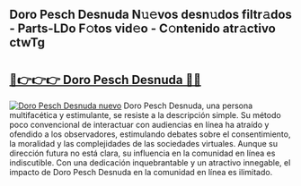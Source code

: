 ## Doro Pesch Desnuda N𝚞𝚎vos desn𝚞dos filtr𝚊dos - Parts-LDo F𝚘tos vid𝚎o - C𝚘ntenido atr𝚊ctivo ctwTg

# <h2><a href="http://mbbbaq.tromn.icu/?c=Doro+Pesch+Desnuda">🔗👉👉👉 Doro Pesch Desnuda 🔗🔗</a></h2>

[![Doro Pesch Desnuda nuevo](https://i.imgur.com/pEAQMta.gif)](http://mbbbaq.tromn.icu/?c=Doro+Pesch+Desnuda)
Doro Pesch Desnuda, una persona multifacética y estimulante, se resiste a la descripción simple. Su método poco convencional de interactuar con audiencias en línea ha atraído y ofendido a los observadores, estimulando debates sobre el consentimiento, la moralidad y las complejidades de las sociedades virtuales. Aunque su dirección futura no está clara, su influencia en la comunidad en línea es indiscutible. Con una dedicación inquebrantable y un atractivo innegable, el impacto de Doro Pesch Desnuda en la comunidad en línea es ilimitado.
